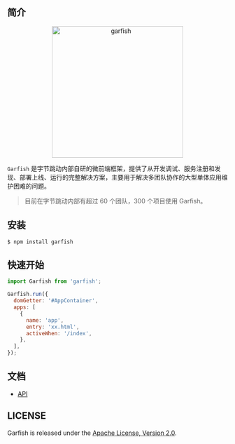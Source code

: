## 简介

<p align="center">
  <img src="http://sf3-ttcdn-tos.pstatp.com/obj/garfish/Garfish.png" width="300" alt="garfish" />
</p>

`Garfish` 是字节跳动内部自研的微前端框架，提供了从开发调试、服务注册和发现、部署上线、运行的完整解决方案，主要用于解决多团队协作的大型单体应用维护困难的问题。

> 目前在字节跳动内部有超过 60 个团队，300 个项目使用 Garfish。

## 安装

`$ npm install garfish`

## 快速开始

```js
import Garfish from 'garfish';

Garfish.run({
  domGetter: '#AppContainer',
  apps: [
    {
      name: 'app',
      entry: 'xx.html',
      activeWhen: '/index',
    },
  ],
});
```

## 文档

- [API](https://github.com/bytedance/garfish/wiki/API)

## LICENSE

Garfish is released under the [Apache License, Version 2.0](http://www.apache.org/licenses/LICENSE-2.0).

